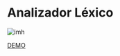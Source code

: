 # Analizador Léxico

![imh](https://github.com/yerson001/haskell/blob/main/haskell/Selection_129.png)

[DEMO](https://github.com/yerson001/Compiladores/blob/main/img/Selecci%C3%B3n_003.png)
